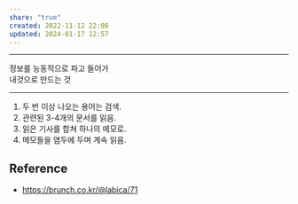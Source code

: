 ```yaml
---
share: "true"
created: 2022-11-12 22:08
updated: 2024-01-17 12:57
---
```


---

정보를 능동적으로 파고 들어가  
내것으로 만드는 것

--- 

1. 두 번 이상 나오는 용어는 검색.
2. 관련된 3-4개의 문서를 읽음.
3. 읽은 기사를 합쳐 하나의 메모로.
4. 메모들을 염두에 두며 계속 읽음.


## Reference
- https://brunch.co.kr/@labica/71